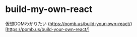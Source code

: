 # build-my-own-react

仮想DOMわかりたい
(https://pomb.us/build-your-own-react/)[https://pomb.us/build-your-own-react/]
